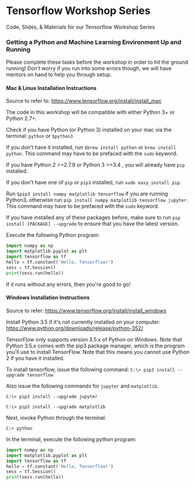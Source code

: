 # Tensorflow Workshop Series

Code, Slides, &amp; Materials for our Tensorflow Workshop Series

### Getting a Python and Machine Learning Environment Up and Running

Please complete these tasks before the workshop in order to hit the ground running! Don’t worry if you run into some errors though, we will have mentors on hand to help you through setup. 

#### Mac & Linux Installation Instructions
 
Source to refer to: https://www.tensorflow.org/install/install_mac

The code in this workshop will be compatible with either Python 3+ or Python 2.7+. 

Check if you have Python (or Python 3) installed on your mac via the terminal: ```python``` or ```$python3```

If you don’t have it installed, run ```$brew install python``` or ```brew install python```. This command may have to be prefaced with the `sudo` keyword. 

If you have Python 2 >=2.7.9 or Python 3 >=3.4 , you will already have `pip` installed. 

If you don't have one of `pip` or `pip3` installed, run `sudo easy_install pip`. 

Run ```$pip3 install numpy matplotlib tensorflow``` if you are running Python3, otherwise run ```pip install numpy matplotlib tensorflow jupyter```. This command may have to be prefaced with the `sudo` keyword. 

If you have installed any of these packages before, make sure to run `pip install [PACKAGE] --upgrade` to ensure that you have the latest version. 

Execute the following Python program:

```python
import numpy as np
import matplotlib.pyplot as plt
import tensorflow as tf
hello = tf.constant('Hello, Tensorflow!')
sess = tf.Session()
print(sess.run(hello))
```

If it runs without any errors, then you're good to go!


#### Windows Installation Instructions

Source to refer: https://www.tensorflow.org/install/install_windows

Install Python 3.5 if it's not currently installed on your computer: https://www.python.org/downloads/release/python-352/

TensorFlow only supports version 3.5.x of Python on Windows. Note that Python 3.5.x comes with the pip3 package manager, which is the program you'll use to install TensorFlow. Note that this means you cannot use Python 2 if you have it installed. 

To install tensorflow, issue the following command: ```C:\> pip3 install --upgrade tensorflow```

Also issue the following commands for `jupyter` and `matplotlib`. 

```C:\> pip3 install --upgrade jupyter```

```C:\> pip3 install --upgrade matplotlib ```

Next, invoke Python through the terminal:

```C:> python ```

In the terminal, execute the following python program: 

```python
import numpy as np
import matplotlib.pyplot as plt
import tensorflow as tf
hello = tf.constant('Hello, Tensorflow!')
sess = tf.Session()
print(sess.run(hello))
```




  



